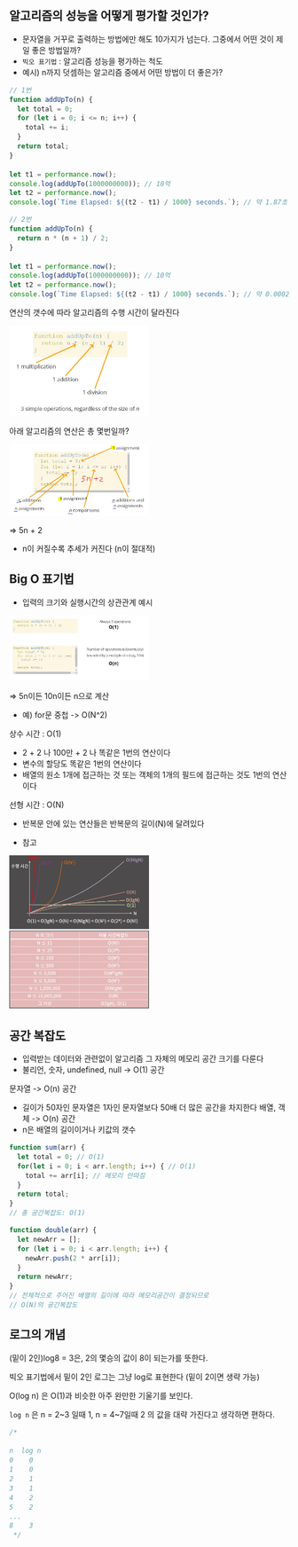 ## 알고리즘의 성능을 어떻게 평가할 것인가?

- 문자열을 거꾸로 출력하는 방법에만 해도 10가지가 넘는다. 그중에서 어떤 것이 제일 좋은 방법일까?
- `빅오 표기법` : 알고리즘 성능을 평가하는 척도
- 예시) n까지 덧셈하는 알고리즘 중에서 어떤 방법이 더 좋은가?
```js
// 1번
function addUpTo(n) {
  let total = 0;
  for (let i = 0; i <= n; i++) {
    total += i;
  }
  return total;
}

let t1 = performance.now();
console.log(addUpTo(1000000000)); // 10억
let t2 = performance.now();
console.log(`Time Elapsed: ${(t2 - t1) / 1000} seconds.`); // 약 1.87초 
```

```js
// 2번
function addUpTo(n) {
  return n * (n + 1) / 2;
}

let t1 = performance.now();
console.log(addUpTo(1000000000)); // 10억
let t2 = performance.now();
console.log(`Time Elapsed: ${(t2 - t1) / 1000} seconds.`); // 약 0.0002초 
```

연산의 갯수에 따라 알고리즘의 수행 시간이 달라진다

<img src="./operations.JPG" width="50%">

아래 알고리즘의 연산은 총 몇번일까?

<img src="./operations2.JPG" width="50%">

=> 5n + 2
- n이 커질수록 추세가 커진다 (n이 절대적)

## Big O 표기법
- 입력의 크기와 실행시간의 상관관계 예시

<img src="./o1_on.JPG" width="50%">

=> 5n이든 10n이든 n으로 계산

- 예) for문 중첩 -> O(N^2)

상수 시간 : O(1)
- 2 + 2 나 100만 + 2 나 똑같은 1번의 연산이다
- 변수의 할당도 똑같은 1번의 연산이다
- 배열의 원소 1개에 접근하는 것 또는 객체의 1개의 필드에 접근하는 것도 1번의 연산이다

선형 시간 : O(N)
- 반복문 안에 있는 연산들은 반복문의 길이(N)에 달려있다

- 참고

<img src="./time_graph.jfif" width="50%">
<img src="./time_table.jfif" width="50%">

## 공간 복잡도

- 입력받는 데이터와 관련없이 알고리즘 그 자체의 메모리 공간 크기를 다룬다
- 불리언, 숫자, undefined, null -> O(1) 공간

문자열 -> O(n) 공간
- 길이가 50자인 문자열은 1자인 문자열보다 50배 더 많은 공간을 차지한다
배열, 객체 -> O(n) 공간
- n은 배열의 길이이거나 키값의 갯수

```javascript
function sum(arr) {
  let total = 0; // O(1)
  for(let i = 0; i < arr.length; i++) { // O(1)
    total += arr[i]; // 메모리 안따짐
  }
  return total;
}
// 총 공간복잡도: O(1)
```

```javascript
function double(arr) {
  let newArr = [];
  for (let i = 0; i < arr.length; i++) {
    newArr.push(2 * arr[i]);
  }
  return newArr;
}
// 전체적으로 주어진 배열의 길이에 따라 메모리공간이 결정되므로
// O(N)의 공간복잡도
```

## 로그의 개념
(밑이 2인)log8 = 3은, 2의 몇승의 값이 8이 되는가를 뜻한다.

빅오 표기법에서 밑이 2인 로그는 그냥 log로 표현한다 (밑이 2이면 생략 가능)

O(log n) 은 O(1)과 비슷한 아주 완만한 기울기를 보인다.

`log n` 은 n = 2~3 일때 1, n = 4~7일때 2 의 값을 대략 가진다고 생각하면 편하다.
```js
/*

n  log n
0    0
1    0 
2    1
3    1
4    2
5    2
...
8    3
 */
```
